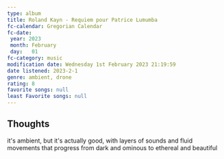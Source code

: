 ```yaml
---
type: album 
title: Roland Kayn - Requiem pour Patrice Lumumba
fc-calendar: Gregorian Calendar
fc-date: 
 year: 2023
 month: February
 day:   01
fc-category: music
modification date: Wednesday 1st February 2023 21:19:59
date listened: 2023-2-1 
genre: ambient, drone
rating: 8
favorite songs: null
least Favorite songs: null
---
```

## Thoughts

it's ambient, but it's actually good, with layers of sounds and fluid movements that progress from dark and ominous to ethereal and beautiful 